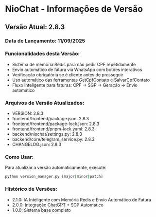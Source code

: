 # NioChat - Informações de Versão

## Versão Atual: 2.8.3

### Data de Lançamento: 11/09/2025

### Funcionalidades desta Versão:
- Sistema de memória Redis para não pedir CPF repetidamente
- Envio automático de fatura via WhatsApp com botões interativos
- Verificação obrigatória se é cliente antes de prosseguir
- Uso automático das ferramentas GetCpfContato e SalvarCpfContato
- Fluxo inteligente para faturas: CPF → SGP → Geração → Envio automático

### Arquivos de Versão Atualizados:
- VERSION: 2.8.3
- frontend/frontend/package.json: 2.8.3
- frontend/frontend/package-lock.json: 2.8.3
- frontend/frontend/pnpm-lock.yaml: 2.8.3
- backend/niochat/settings.py: 2.8.3
- backend/core/telegram_service.py: 2.8.3
- CHANGELOG.json: 2.8.3

### Como Usar:
Para atualizar a versão automaticamente, execute:
```bash
python version_manager.py [major|minor|patch]
```

### Histórico de Versões:
- 2.1.0: IA Inteligente com Memória Redis e Envio Automático de Fatura
- 2.0.0: Integração ChatGPT + SGP Automático
- 1.0.0: Sistema base completo
